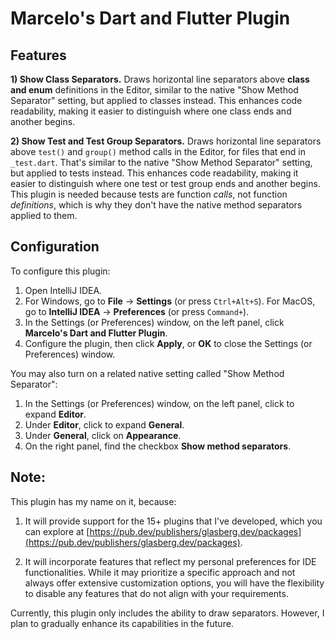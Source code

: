 # Marcelo's Dart and Flutter Plugin 

## Features

**1) Show Class Separators.** Draws horizontal line separators above **class and enum** definitions in the Editor, similar to the native "Show Method Separator" setting, but applied to classes instead. This enhances code readability, making it easier to distinguish where one class ends and another begins.

**2) Show Test and Test Group Separators.** Draws horizontal line separators above `test()` and `group()` method calls in the Editor, for files that end in `_test.dart`. That's similar to the native "Show Method Separator" setting, but applied to tests instead. This enhances code readability, making it easier to distinguish where one test or test group ends and another begins. This plugin is needed because tests are function *calls*, not function *definitions*, which is why they don't have the native method separators applied to them.

## Configuration

To configure this plugin:

1. Open IntelliJ IDEA.
2. For Windows, go to **File** -> **Settings** (or press `Ctrl+Alt+S`). For MacOS, go to **IntelliJ IDEA** -> **Preferences** (or press `Command+`).
3. In the Settings (or Preferences) window, on the left panel, click **Marcelo's Dart and Flutter Plugin**.
4. Configure the plugin, then click **Apply**, or **OK** to close the Settings (or Preferences) window.

You may also turn on a related native setting called "Show Method Separator":

1. In the Settings (or Preferences) window, on the left panel, click to expand **Editor**.
2. Under **Editor**, click to expand **General**.
3. Under **General**, click on **Appearance**.
4. On the right panel, find the checkbox **Show method separators**.

## Note:

This plugin has my name on it, because:

1) It will provide support for the 15+ plugins that I've developed, which you can explore at [https://pub.dev/publishers/glasberg.dev/packages](https://pub.dev/publishers/glasberg.dev/packages).

2) It will incorporate features that reflect my personal preferences for IDE functionalities. While it may prioritize a specific approach and not always offer extensive customization options, you will have the flexibility to disable any features that do not align with your requirements.

Currently, this plugin only includes the ability to draw separators. However, I plan to gradually enhance its capabilities in the future.
